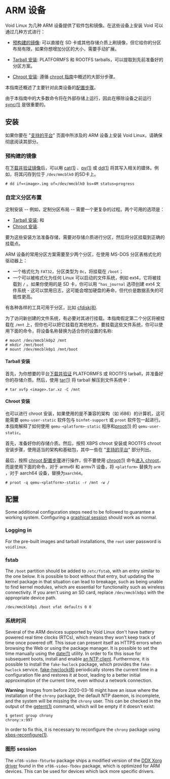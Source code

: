 # ARM 设备

Void Linux 为几种 ARM 设备提供了软件包和镜像。在这些设备上安装 Void 可以通过几种方式进行：

- [预构建的镜像](预构建的镜像): 可以直接在 SD 卡或其他存储介质上刷镜像，但它给你的分区布局有限，如果你想增加分区的大小，需要手动扩展。
   
- [Tarball 安装](#tarball-安装): PLATFORMFS 和 ROOTFS tarballs，可以提取到先前准备好的分区方案。
- [Chroot 安装](#chroot-安装): 遵循 [chroot 指南](https://docs.voidlinux.org/installation/guides/chroot.html)中概述的大部分步骤。

本指南还概述了主要针对此类设备的[配置步骤](#配置)。

由于本指南中的大多数命令将在外部存储上运行，因此在移除设备之前运行 [sync(1)](https://man.voidlinux.org/sync.1) 是很重要的。

## 安装

如果你要在 "[支持的平台](./platforms.md)" 页面中所涉及的 ARM 设备上安装 Void Linux，请确保彻底阅读其部分。

### 预构建的镜像

在[下载并验证镜像](../../index.md)后，可以用 [cat(1)](https://man.voidlinux.org/cat.1) 、[pv(1)](https://man.voidlinux.org/pv.1) 或 [dd(1)](https://man.voidlinux.org/dd.1) 将其写入相关的媒体。例如，将其闪存到位于 `/dev/mmcblk0` 的SD卡上。

```
# dd if=<image>.img of=/dev/mmcblk0 bs=4M status=progress
```

### 自定义分区布置

定制安装 -- 例如，定制分区布局 -- 需要一个更复杂的过程。两个可用的选项是：

- [Tarball 安装](#tarball-安装); 和
- [Chroot 安装](#chroot-安装).

要为这些安装方法准备存储，需要对存储介质进行分区，然后将分区挂载到正确的挂载点。

ARM 设备的常用分区方案需要至少两个分区，在使用 MS-DOS 分区表格式化的驱动器上：

- 一个格式化为 `FAT32`，分区类型为 `0c`，将挂载在 `/boot`；
-  一个可以被格式化为任何 Linux 可以启动的文件系统，例如 ext4，它将被挂载到 `/` 。如果你使用的是 SD 卡，你可以用 `^has_journal` 选项创建 ext4 文件系统 - 这可以禁用日志，这可能会增加硬盘的寿命，但代价是数据丢失的可能性更高。

有各种各样的工具可用于分区，比如
[cfdisk(8)](https://man.voidlinux.org/cfdisk.8).

为了访问新创建的文件系统，有必要对其进行挂载。本指南假定第二个分区将被挂载在 `/mnt` 上，但你也可以把它挂载在其他地方。要挂载这些文件系统，你可以使用下面的命令，将设备名称替换为适合你的设置的名称:

```
# mount /dev/mmcblk0p2 /mnt
# mkdir /mnt/boot
# mount /dev/mmcblk0p1 /mnt/boot
```

#### Tarball 安装

首先，为你想要的平台[下载并验证](../../index.md) PLATFORMFS 或 ROOTFS tarball，并准备好你的存储介质。然后，使用 [tar(1)](https://man.voidlinux.org/tar.1) 将 tarball 解压到文件系统中：

```
# tar xvfp <image>.tar.xz -C /mnt
```

#### Chroot 安装

也可以进行 chroot 安装，如果使用的是不兼容的架构（如 i686）的计算机，这可能需要 `qemu-user-static` 软件包与 `binfmt-support` 或 `proot` 软件包一起进行。本指南解释了如何使用 `qemu-<platform>-static` 程序和[proot(1)](https://man.voidlinux.org/proot.1) 的 `qemu-user-static`。

首先，准备好你的存储介质。然后，按照 XBPS chroot 安装或 ROOTFS chroot 安装步骤，使用适当的架构和基础包，其中一些在 "[支持的平台](./platforms.md)" 部分列出。

最后，按照 [chroot 配置步骤](../chroot.md#配置)进行操作，但不要使用 [chroot(1)](https://man.voidlinux.org/chroot.1) 命令[进入 chroot](../chroot.md#进入-chroot)，而是使用下面的命令，对于 armv6l 和 armv7l 设备，将 `<platform>` 替换为 `arm` ，对于 aarch64 设备，替换为`aarch64`。
   

```
# proot -q qemu-<platform>-static -r /mnt -w /
```

## 配置

Some additional configuration steps need to be followed to guarantee a working
system. Configuring a [graphical
session](../../../config/graphical-session/index.md) should work as normal.

### Logging in

For the pre-built images and tarball installations, the `root` user password is
`voidlinux`.

### fstab

The `/boot` partition should be added to `/etc/fstab`, with an entry similar to
the one below. It is possible to boot without that entry, but updating the
kernel package in that situation can lead to breakage, such as being unable to
find kernel modules, which are essential for functionality such as wireless
connectivity. If you aren't using an SD card, replace `/dev/mmcblk0p1` with the
appropriate device path.

```
/dev/mmcblk0p1 /boot vfat defaults 0 0
```

### 系统时间

Several of the ARM devices supported by Void Linux don't have battery powered
real time clocks (RTCs), which means they won't keep track of time once powered
off. This issue can present itself as HTTPS errors when browsing the Web or
using the package manager. It is possible to set the time manually using the
[date(1)](https://man.voidlinux.org/date.1) utility. In order to fix this issue
for subsequent boots, install and enable [an NTP
client](../../../config/date-time.md#ntp). Furthermore, it is possible to
install the `fake-hwclock` package, which provides the `fake-hwclock` service.
[fake-hwclock(8)](https://man.voidlinux.org/fake-hwclock.8) periodically stores
the current time in a configuration file and restores it at boot, leading to a
better initial approximation of the current time, even without a network
connection.

**Warning**: Images from before 2020-03-16 might have an issue where the
installation of the `chrony` package, the default NTP daemon, is incomplete, and
the system will be missing the `chrony` user. This can be checked in the output
of the [getent(1)](https://man.voidlinux.org/getent.1) command, which will be
empty if it doesn't exist:

```
$ getent group chrony
chrony:x:997
```

In order to fix this, it is necessary to reconfigure the `chrony` package using
[xbps-reconfigure(1)](https://man.voidlinux.org/xbps-reconfigure).

### 图形 session

The `xf86-video-fbturbo` package ships a modified version of the [DDX Xorg
driver](../../../config/graphical-session/xorg.md#ddx) found in the
`xf86-video-fbdev` package, which is optimized for ARM devices. This can be used
for devices which lack more specific drivers.
